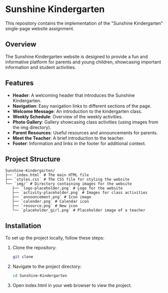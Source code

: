 # Sunshine Kindergarten

This repository contains the implementation of the "Sunshine Kindergarten" single-page website assignment.

## Overview

The Sunshine Kindergarten website is designed to provide a fun and informative platform for parents and young children, showcasing important information and student activities.

## Features
   
- **Header**: A welcoming header that introduces the Sunshine Kindergarten.
- **Navigation**: Easy navigation links to different sections of the page.
- **Welcome Message**: An introduction to the kindergarten class.
- **Weekly Schedule**: Overview of the weekly activities.
- **Photo Gallery**: Gallery showcasing class activities (using images from the img directory).
- **Parent Resources**: Useful resources and announcements for parents.
- **Meet the Teacher**: A brief introduction to the teacher.
- **Footer**: Information and links in the footer for additional context.

## Project Structure
```
Sunshine-Kindergarten/  
├── `index.html` # The main HTML file  
├── `styles.css` # The CSS file for styling the website  
└── `img/` # Directory containing images for the website  
   ├── `logo-placeholder.png` # Logo for the website  
   ├── `activity-placeholder.png` # Images for class activities  
   ├── `announcement.png` # Icon image  
   ├── `calender.png` # Calendar icon  
   ├── `resource.png` # New icon  
   └── `placeholder_girl.png` # Placeholder image of a teacher  
```

## Installation

To set up the project locally, follow these steps:

1. Clone the repository:
   ```bash
   git clone 
   ```
2. Navigate to the project directory:
   ```bash
   cd Sunshine-Kindergarten
   ```
3. Open index.html in your web browser to view the project.
